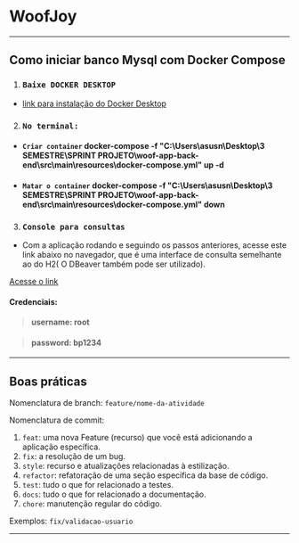 # WoofJoy

---
## Como iniciar banco Mysql com Docker Compose

1. ### `Baixe DOCKER DESKTOP`
- [ link para instalação do Docker Desktop](https://desktop.docker.com/win/main/amd64/Docker%20Desktop%20Installer.exe?utm_source=docker&utm_medium=webreferral&utm_campaign=dd-smartbutton&utm_location=module&_gl=1*1ab9l0j*_ga*MTIzNDQ1MTU5OS4xNjgzMDcxMDMz*_ga_XJWPQMJYHQ*MTY5NjI4MjIzMi40LjEuMTY5NjI4MjI2My4yOS4wLjA.)
2. ### `No terminal:`
- #### `Criar container`   docker-compose -f "C:\Users\asusn\Desktop\3 SEMESTRE\SPRINT PROJETO\woof-app-back-end\src\main\resources\docker-compose.yml" up -d
- #### `Matar o container` docker-compose -f "C:\Users\asusn\Desktop\3 SEMESTRE\SPRINT PROJETO\woof-app-back-end\src\main\resources\docker-compose.yml" down 
3. ### `Console para consultas `
- Com a aplicação rodando e seguindo os passos anteriores, acesse este link abaixo no navegador, que é uma interface de consulta semelhante ao do H2( O DBeaver também pode ser utilizado).

[Acesse o link](http://localhost:8000/index.php)

#### Credenciais:

> #### username: root

> #### password: bp1234


---
## Boas práticas 
Nomenclatura de branch: 
`feature/nome-da-atividade`

Nomenclatura de commit: 
 
1. `feat`: uma nova Feature (recurso) que você está adicionando a aplicação específica.
2. `fix`: a resolução de um bug.
3. `style`: recurso e atualizações relacionadas à estilização.
4. `refactor`: refatoração de uma seção específica da base de código.
5. `test`: tudo o que for relacionado a testes.
6. `docs`: tudo o que for relacionado a documentação.
7. `chore`: manutenção regular do código.

Exemplos:
`fix/validacao-usuario`

---